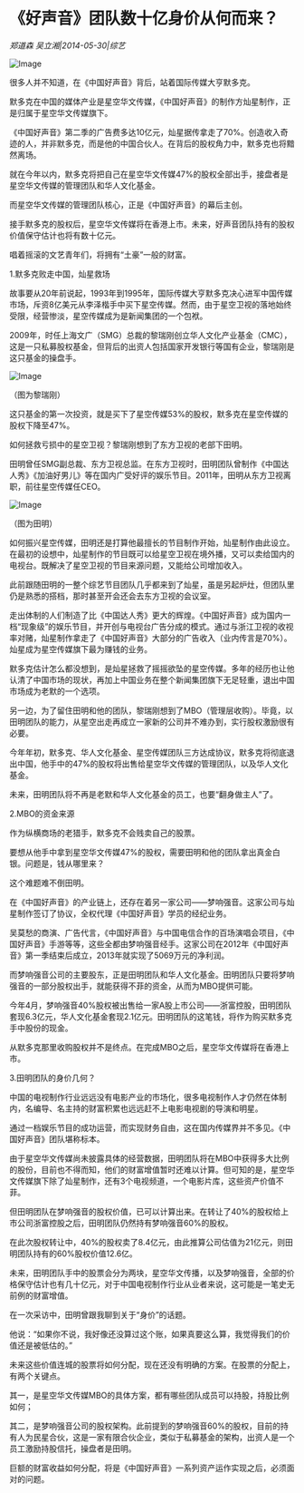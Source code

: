 # 《好声音》团队数十亿身价从何而来？

*郑道森 吴立湘|2014-05-30|综艺*

![Image](http://static.ylzbl.com/uploads/ueditor/php/upload/image/20180307/1520406691423311.jpeg)

很多人并不知道，在《中国好声音》背后，站着国际传媒大亨默多克。

默多克在中国的媒体产业是星空华文传媒，《中国好声音》的制作方灿星制作，正是归属于星空华文传媒旗下。

《中国好声音》第二季的广告费多达10亿元，灿星据传拿走了70%。创造收入奇迹的人，并非默多克，而是他的中国合伙人。在背后的股权角力中，默多克也将黯然离场。

就在今年以内，默多克将把自己在星空华文传媒47%的股权全部出手，接盘者是星空华文传媒的管理团队和华人文化基金。

而星空华文传媒的管理团队核心，正是《中国好声音》的幕后主创。

接手默多克的股权后，星空华文传媒将在香港上市。未来，好声音团队持有的股权价值保守估计也将有数十亿元。

唱着摇滚的文艺青年们，将拥有“土豪”一般的财富。

1.默多克败走中国，灿星救场

故事要从20年前说起，1993年到1995年，国际传媒大亨默多克决心进军中国传媒市场，斥资8亿美元从李泽楷手中买下星空传媒。然而，由于星空卫视的落地始终受限，经营惨淡，星空传媒成为是新闻集团的一个包袱。

2009年，时任上海文广（SMG）总裁的黎瑞刚创立华人文化产业基金（CMC），这是一只私募股权基金，但背后的出资人包括国家开发银行等国有企业，黎瑞刚是这只基金的操盘手。

![Image](http://p2.pstatp.com/large/6c3300050b7f4b925ee4)

（图为黎瑞刚）

这只基金的第一次投资，就是买下了星空传媒53%的股权，默多克在星空传媒的股权下降至47%。

如何拯救亏损中的星空卫视？黎瑞刚想到了东方卫视的老部下田明。

田明曾任SMG副总裁、东方卫视总监。在东方卫视时，田明团队曾制作《中国达人秀》《加油好男儿》等在国内广受好评的娱乐节目。2011年，田明从东方卫视离职，前往星空传媒任CEO。

![Image](http://p3.pstatp.com/large/6c3100060771d43ad08e)

（图为田明）

如何振兴星空传媒，田明还是打算他最擅长的节目制作开始，灿星制作由此设立。在最初的设想中，灿星制作的节目既可以给星空卫视在境外播，又可以卖给国内的电视台。既解决了星空卫视的节目来源问题，又能给公司增加收入。

此前跟随田明的一整个综艺节目团队几乎都来到了灿星，虽是另起炉灶，但团队里仍是熟悉的搭档，那时甚至开会还会去东方卫视的会议室。

走出体制的人们制造了比《中国达人秀》更大的辉煌。《中国好声音》成为国内一档“现象级”的娱乐节目，并开创与电视台广告分成的模式。通过与浙江卫视的收视率对赌，灿星制作拿走了《中国好声音》大部分的广告收入（业内传言是70%）。灿星成为星空传媒旗下最为赚钱的业务。

默多克估计怎么都没想到，是灿星拯救了摇摇欲坠的星空传媒。多年的经历也让他认清了中国市场的现状，再加上中国业务在整个新闻集团旗下无足轻重，退出中国市场成为老默的一个选项。

另一边，为了留住田明和他的团队，黎瑞刚想到了MBO（管理层收购）。毕竟，以田明团队的能力，从星空出走再成立一家新的公司并不难办到，实行股权激励很有必要。

今年年初，默多克、华人文化基金、星空传媒团队三方达成协议，默多克将彻底退出中国，他手中的47%的股权将出售给星空华文传媒的管理团队，以及华人文化基金。

未来，田明团队将不再是老默和华人文化基金的员工，也要“翻身做主人”了。

2.MBO的资金来源

作为纵横商场的老猎手，默多克不会贱卖自己的股票。

要想从他手中拿到星空华文传媒47%的股权，需要田明和他的团队拿出真金白银。问题是，钱从哪里来？

这个难题难不倒田明。

在《中国好声音》的产业链上，还存在着另一家公司——梦响强音。这家公司与灿星制作签订了协议，全权代理《中国好声音》学员的经纪业务。

吴莫愁的商演、广告代言，《中国好声音》与中国电信合作的百场演唱会项目，《中国好声音》手游等等，这些全都由梦响强音经手。这家公司在2012年《中国好声音》第一季结束后成立，2013年就实现了5069万元的净利润。

而梦响强音公司的主要股东，正是田明团队和华人文化基金。田明团队只要将梦响强音的一部分股权出手，就能获得不菲的资金，从而为MBO提供可能。

今年4月，梦响强音40%股权被出售给一家A股上市公司——浙富控股，田明团队套现6.3亿元，华人文化基金套现2.1亿元。田明团队的这笔钱，将作为购买默多克手中股份的现金。

从默多克那里收购股权并不是终点。在完成MBO之后，星空华文传媒将在香港上市。

3.田明团队的身价几何？

中国的电视制作行业远远没有电影产业的市场化，很多电视制作人才仍然在体制内，名编导、名主持的财富积累也远远赶不上电影电视剧的导演和明星。

通过一档娱乐节目的成功运营，而实现财务自由，这在国内传媒界并不多见。《中国好声音》团队堪称标本。

由于星空华文传媒尚未披露具体的经营数据，田明团队将在MBO中获得多大比例的股份，目前也不得而知，他们的财富增值暂时还难以计算。但可知的是，星空华文传媒旗下除了灿星制作，还有3个电视频道，一个电影片库，这些资产价值不菲。

但田明团队在梦响强音的股权价值，已可以计算出来。在转让了40%的股权给上市公司浙富控股之后，田明团队仍然持有梦响强音60%的股权。

在此次股权转让中，40%的股权卖了8.4亿元，由此推算公司估值为21亿元，则田明团队持有的60%股权价值12.6亿。

未来，田明团队手中的股票会分为两块，星空华文传播，以及梦响强音，全部的价格保守估计也有几十亿元，对于中国电视制作行业从业者来说，这可能是一笔史无前例的财富增值。

在一次采访中，田明曾跟我聊到关于“身价”的话题。

他说：“如果你不说，我好像还没算过这个账，如果真要这么算，我觉得我们的价值还是被低估的。”

未来这些价值连城的股票将如何分配，现在还没有明确的方案。在股票的分配上，有两个关键点。

其一，是星空华文传媒MBO的具体方案，都有哪些团队成员可以持股，持股比例如何；

其二，是梦响强音公司的股权架构。此前提到的梦响强音60%的股权，目前的持有人为民星合伙，这是一家有限合伙企业，类似于私募基金的架构，出资人是一个员工激励持股信托，操盘者是田明。

巨额的财富收益如何分配，将是《中国好声音》一系列资产运作实现之后，必须面对的问题。

